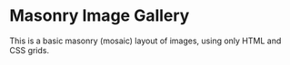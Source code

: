 # Masonry Image Gallery

This is a basic masonry (mosaic) layout of images, using only HTML and CSS grids.
